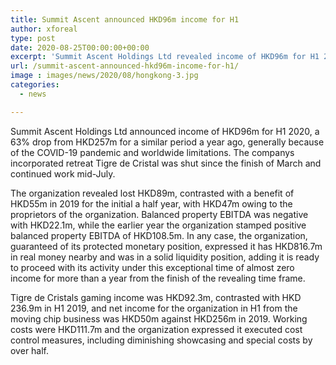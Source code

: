 ```yaml
---
title: Summit Ascent announced HKD96m income for H1
author: xforeal 
type: post
date: 2020-08-25T00:00:00+00:00
excerpt: 'Summit Ascent Holdings Ltd revealed income of HKD96m for H1 2020, a 63&amp;percnt; drop from HKD257m for a similar period a year ago, generally because of the COVID-19 pandemic and worldwide restrictions '
url: /summit-ascent-announced-hkd96m-income-for-h1/
image : images/news/2020/08/hongkong-3.jpg
categories:
  - news

---
```

Summit Ascent Holdings Ltd announced income of HKD96m for H1 2020, a 63&percnt; drop from HKD257m for a similar period a year ago, generally because of the COVID-19 pandemic and worldwide limitations. The companys incorporated retreat Tigre de Cristal was shut since the finish of March and continued work mid-July. 

The organization revealed lost HKD89m, contrasted with a benefit of HKD55m in 2019 for the initial a half year, with HKD47m owing to the proprietors of the organization. Balanced property EBITDA was negative with HKD22.1m, while the earlier year the organization stamped positive balanced property EBITDA of HKD108.5m. In any case, the organization, guaranteed of its protected monetary position, expressed it has HKD816.7m in real money nearby and was in a solid liquidity position, adding it is ready to proceed with its activity under this exceptional time of almost zero income for more than a year from the finish of the revealing time frame. 

Tigre de Cristals gaming income was HKD92.3m, contrasted with HKD 236.9m in H1 2019, and net income for the organization in H1 from the moving chip business was HKD50m against HKD256m in 2019. Working costs were HKD111.7m and the organization expressed it executed cost control measures, including diminishing showcasing and special costs by over half.